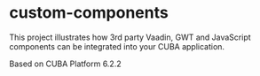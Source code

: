 # custom-components
This project illustrates how 3rd party Vaadin, GWT and JavaScript components can be integrated into your CUBA application.

Based on CUBA Platform 6.2.2
